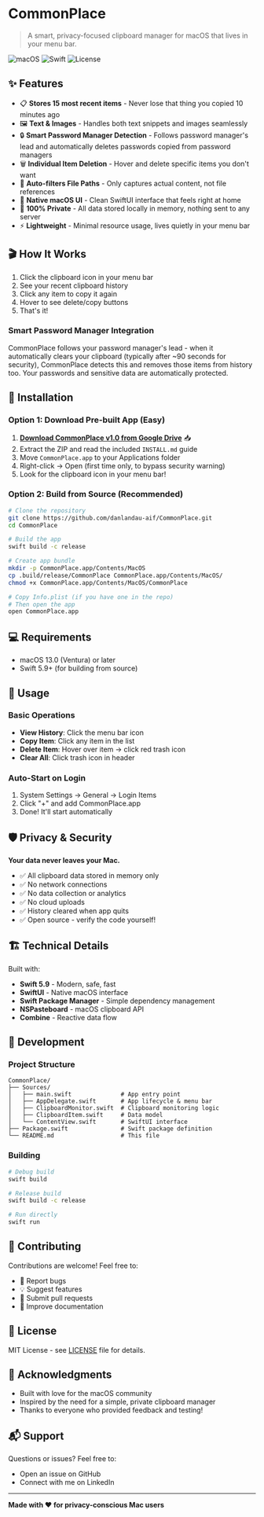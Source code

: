 # CommonPlace

> A smart, privacy-focused clipboard manager for macOS that lives in your menu bar.

![macOS](https://img.shields.io/badge/macOS-13.0+-blue)
![Swift](https://img.shields.io/badge/Swift-5.9-orange)
![License](https://img.shields.io/badge/license-MIT-green)

## ✨ Features

- 📋 **Stores 15 most recent items** - Never lose that thing you copied 10 minutes ago
- 🖼️ **Text & Images** - Handles both text snippets and images seamlessly
- 🔒 **Smart Password Manager Detection** - Follows password manager's lead and automatically deletes passwords copied from password managers
- 🗑️ **Individual Item Deletion** - Hover and delete specific items you don't want
- 🚫 **Auto-filters File Paths** - Only captures actual content, not file references
- 🎯 **Native macOS UI** - Clean SwiftUI interface that feels right at home
- 🔐 **100% Private** - All data stored locally in memory, nothing sent to any server
- ⚡ **Lightweight** - Minimal resource usage, lives quietly in your menu bar

## 🎬 How It Works

1. Click the clipboard icon in your menu bar
2. See your recent clipboard history
3. Click any item to copy it again
4. Hover to see delete/copy buttons
5. That's it!

### Smart Password Manager Integration

CommonPlace follows your password manager's lead - when it automatically clears your clipboard (typically after ~90 seconds for security), CommonPlace detects this and removes those items from history too. Your passwords and sensitive data are automatically protected.

## 🚀 Installation

### Option 1: Download Pre-built App (Easy)

1. **[Download CommonPlace v1.0 from Google Drive](https://drive.google.com/drive/folders/1yAO0cFg-Nwyq6bPWFI4sHbo-Ev-KoG15)** 📥
2. Extract the ZIP and read the included `INSTALL.md` guide
3. Move `CommonPlace.app` to your Applications folder
4. Right-click → Open (first time only, to bypass security warning)
5. Look for the clipboard icon in your menu bar!

### Option 2: Build from Source (Recommended)

```bash
# Clone the repository
git clone https://github.com/danlandau-aif/CommonPlace.git
cd CommonPlace

# Build the app
swift build -c release

# Create app bundle
mkdir -p CommonPlace.app/Contents/MacOS
cp .build/release/CommonPlace CommonPlace.app/Contents/MacOS/
chmod +x CommonPlace.app/Contents/MacOS/CommonPlace

# Copy Info.plist (if you have one in the repo)
# Then open the app
open CommonPlace.app
```

## 💻 Requirements

- macOS 13.0 (Ventura) or later
- Swift 5.9+ (for building from source)

## 🔧 Usage

### Basic Operations

- **View History**: Click the menu bar icon
- **Copy Item**: Click any item in the list
- **Delete Item**: Hover over item → click red trash icon
- **Clear All**: Click trash icon in header

### Auto-Start on Login

1. System Settings → General → Login Items
2. Click "+" and add CommonPlace.app
3. Done! It'll start automatically

## 🛡️ Privacy & Security

**Your data never leaves your Mac.**

- ✅ All clipboard data stored in memory only
- ✅ No network connections
- ✅ No data collection or analytics
- ✅ No cloud uploads
- ✅ History cleared when app quits
- ✅ Open source - verify the code yourself!

## 🏗️ Technical Details

Built with:
- **Swift 5.9** - Modern, safe, fast
- **SwiftUI** - Native macOS interface
- **Swift Package Manager** - Simple dependency management
- **NSPasteboard** - macOS clipboard API
- **Combine** - Reactive data flow

## 📝 Development

### Project Structure

```
CommonPlace/
├── Sources/
│   ├── main.swift              # App entry point
│   ├── AppDelegate.swift       # App lifecycle & menu bar
│   ├── ClipboardMonitor.swift  # Clipboard monitoring logic
│   ├── ClipboardItem.swift     # Data model
│   └── ContentView.swift       # SwiftUI interface
├── Package.swift               # Swift package definition
└── README.md                   # This file
```

### Building

```bash
# Debug build
swift build

# Release build
swift build -c release

# Run directly
swift run
```

## 🤝 Contributing

Contributions are welcome! Feel free to:

- 🐛 Report bugs
- 💡 Suggest features
- 🔧 Submit pull requests
- 📖 Improve documentation

## 📄 License

MIT License - see [LICENSE](LICENSE) file for details.

## 🙏 Acknowledgments

- Built with love for the macOS community
- Inspired by the need for a simple, private clipboard manager
- Thanks to everyone who provided feedback and testing!

## 📬 Support

Questions or issues? Feel free to:
- Open an issue on GitHub
- Connect with me on LinkedIn

---

**Made with ❤️ for privacy-conscious Mac users**
